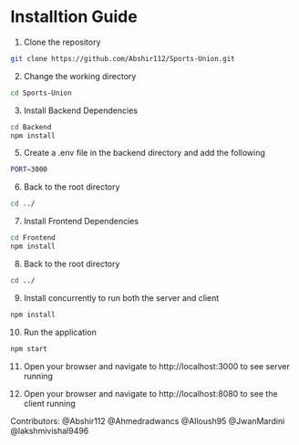 # Installtion Guide
1. Clone the repository
```bash 
git clone https://github.com/Abshir112/Sports-Union.git
```

2. Change the working directory
```bash
cd Sports-Union
```

3. Install Backend Dependencies
```bash
cd Backend
npm install
```

5. Create a .env file in the backend directory and add the following
```bash
PORT=3000
```

6. Back to the root directory
```bash
cd ../
```

7. Install Frontend Dependencies
```bash
cd Frontend
npm install
```

8. Back to the root directory
```bash
cd ../
```

9. Install concurrently to run both the server and client
```bash
npm install
```

10. Run the application
```bash
npm start
```

11. Open your browser and navigate to http://localhost:3000 to see server running

11. Open your browser and navigate to http://localhost:8080 to see the client running

Contributors:
@Abshir112 
@Ahmedradwancs
@Alloush95
@JwanMardini
@lakshmivishal9496